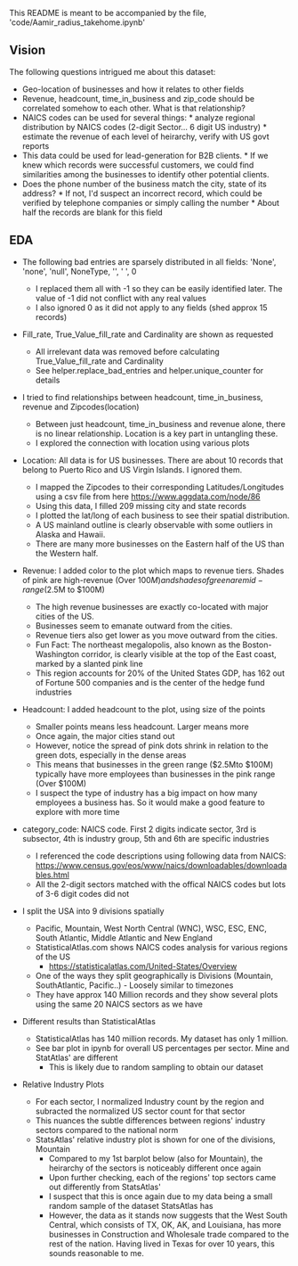 This README is meant to be accompanied by the file, 'code/Aamir_radius_takehome.ipynb'

## Vision
The following questions intrigued me about this dataset:
* Geo-location of businesses and how it relates to other fields
* Revenue, headcount, time_in_business and zip_code should be correlated somehow to each other. What is that relationship?
* NAICS codes can be used for several things:
      * analyze regional distribution by NAICS codes (2-digit Sector... 6 digit US industry)
      * estimate the revenue of each level of heirarchy, verify with US govt reports
* This data could be used for lead-generation for B2B clients.
      * If we knew which records were successful customers, we could find similarities among the businesses to identify other potential clients.
* Does the phone number of the business match the city, state of its address?
      * If not, I'd suspect an incorrect record, which could be verified by telephone companies or simply calling the number
      * About half the records are blank for this field

## EDA

* The following bad entries are sparsely distributed in all fields: 'None', 'none', 'null', NoneType, '', ' ', 0
  * I replaced them all with -1 so they can be easily identified later. The value of -1 did not conflict with any real values
  * I also ignored 0 as it did not apply to any fields (shed approx 15 records)

* Fill_rate, True_Value_fill_rate and Cardinality are shown as requested
  * All irrelevant data was removed before calculating True_Value_fill_rate and Cardinality
  * See helper.replace_bad_entries and helper.unique_counter for details

* I tried to find relationships between headcount, time_in_business, revenue and Zipcodes(location)
  * Between just headcount, time_in_business and revenue alone, there is no linear relationship. Location is a key part in untangling these.
  * I explored the connection with location using various plots

* Location: All data is for US businesses. There are about 10 records that belong to Puerto Rico and US Virgin Islands. I ignored them.
  * I mapped the Zipcodes to their corresponding Latitudes/Longitudes using a csv file from here https://www.aggdata.com/node/86
  * Using this data, I filled 209 missing city and state records
  * I plotted the lat/long of each business to see their spatial distribution.
  * A US mainland outline is clearly observable with some outliers in Alaska and Hawaii.
  * There are many more businesses on the Eastern half of the US than the Western half.

* Revenue: I added color to the plot which maps to revenue tiers. Shades of pink are high-revenue (Over $100M) and shades of green are mid-range ($2.5M to $100M)
  * The high revenue businesses are exactly co-located with major cities of the US.
  * Businesses seem to emanate outward from the cities.
  * Revenue tiers also get lower as you move outward from the cities.
  * Fun Fact: The northeast megalopolis, also known as the Boston-Washington corridor, is clearly visible at the top of the East coast, marked by a slanted pink line
  * This region accounts for 20% of the United States GDP, has 162 out of Fortune 500 companies and is the center of the hedge fund industries

* Headcount: I added headcount to the plot, using size of the points
  * Smaller points means less headcount. Larger means more
  * Once again, the major cities stand out
  * However, notice the spread of pink dots shrink in relation to the green dots, especially in the dense areas
  * This means that businesses in the green range ($2.5Mto $100M) typically have more employees than businesses in the pink range (Over $100M)
  * I suspect the type of industry has a big impact on how many employees a business has. So it would make a good feature to explore with more time

* category_code: NAICS code. First 2 digits indicate sector, 3rd is subsector, 4th is industry group, 5th and 6th are specific industries
  * I referenced the code descriptions using following data from NAICS: https://www.census.gov/eos/www/naics/downloadables/downloadables.html
  * All the 2-digit sectors matched with the offical NAICS codes but lots of 3-6 digit codes did not

* I split the USA into 9 divisions spatially
  * Pacific, Mountain, West North Central (WNC), WSC, ESC, ENC, South Atlantic, Middle Atlantic and New England
  * StatisticalAtlas.com shows NAICS codes analysis for various regions of the US
    * https://statisticalatlas.com/United-States/Overview
  * One of the ways they split geographically is Divisions (Mountain, SouthAtlantic, Pacific..) - Loosely similar to timezones
  * They have approx 140 Million records and they show several plots using the same 20 NAICS sectors as we have


* Different results than StatisticalAtlas
  * StatisticalAtlas has 140 million records. My dataset has only 1 million.
  * See bar plot in ipynb for overall US percentages per sector. Mine and StatAtlas' are different
    * This is likely due to random sampling to obtain our dataset

* Relative Industry Plots
  * For each sector, I normalized Industry count by the region and subracted the normalized US sector count for that sector
  * This nuances the subtle differences between regions' industry sectors compared to the national norm
  * StatsAtlas' relative industry plot is shown for one of the divisions, Mountain
      * Compared to my 1st barplot below (also for Mountain), the heirarchy of the sectors is noticeably different once again
      * Upon further checking, each of the regions' top sectors came out differently from StatsAtlas'
      * I suspect that this is once again due to my data being a small random sample of the dataset StatsAtlas has
      * However, the data as it stands now suggests that the West South Central, which consists of TX, OK, AK, and Louisiana,
        has more businesses in Construction and Wholesale trade compared to the rest of the nation. Having lived in Texas for
        over 10 years, this sounds reasonable to me.

